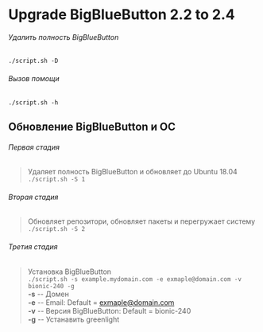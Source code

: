 # Upgrade BigBlueButton 2.2 to 2.4

###### Удалить полность BigBlueButton
``
./script.sh -D
``
###### Вызов помощи
``
./script.sh -h
``
## Обновление BigBlueButton и ОС
###### Первая стадия
> Удаляет полность BigBlueButton и обновляет до Ubuntu 18.04<br />
``
./script.sh -S 1
``
###### Вторая стадия
> Обновляет репозитори, обновляет пакеты и перегружает систему <br />
``
./script.sh -S 2
``
###### Третия стадия
> Установка BigBlueButton <br />
``
./script.sh -s example.mydomain.com -e exmaple@domain.com -v bionic-240 -g 
``<br />
**-s** -- Домен<br />
**-e** -- Email: Default = exmaple@domain.com<br />
**-v** -- Версия BigBlueButton: Default = bionic-240<br />
**-g** -- Устанавить greenlight<br />
